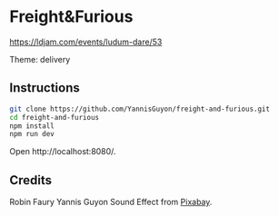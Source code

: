 # Freight&Furious

https://ldjam.com/events/ludum-dare/53

Theme: delivery

## Instructions

```sh
git clone https://github.com/YannisGuyon/freight-and-furious.git
cd freight-and-furious
npm install
npm run dev
```

Open http://localhost:8080/.

## Credits

Robin Faury
Yannis Guyon
Sound Effect from [Pixabay](https://pixabay.com/?utm_source=link-attribution&amp;utm_medium=referral&amp;utm_campaign=music&amp;utm_content=589090).
